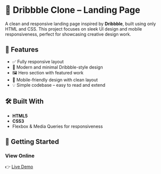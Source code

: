 # 🎨 Dribbble Clone – Landing Page

A clean and responsive landing page inspired by **Dribbble**, built using only HTML and CSS. This project focuses on sleek UI design and mobile responsiveness, perfect for showcasing creative design work.

## 🌟 Features

- ✅ Fully responsive layout
- 🎨 Modern and minimal Dribbble-style design
- 🖼️ Hero section with featured work
- 📱 Mobile-friendly design with clean layout
- 💡 Simple codebase – easy to read and extend

## 🛠️ Built With

- **HTML5**
- **CSS3**
- Flexbox & Media Queries for responsiveness

## 🚀 Getting Started

### View Online

👉 [Live Demo](https://your-live-demo-link.com)
